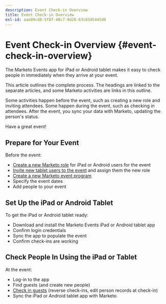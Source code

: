 ```yaml
---
description: Event Check-in Overview
title: Event Check-in Overview
exl-id: aae09cd8-5f8f-48c7-9d26-63c8345445d0
---
```

# Event Check-in Overview {#event-check-in-overview}

The Marketo Events app for iPad or Android tablet makes it easy to check people in immediately when they arrive at your event.

This article outlines the complete process. The headings are linked to the separate articles, and some Marketo activities are links in this outline.

Some activities happen before the event, such as creating a new role and inviting attendees. Some happen during the event, such as checking in attendees. After the event, you sync your data with Marketo, updating the person's status.

Have a great event!

## Prepare for Your Event

Before the event:

* [Create a new Marketo role](/help/marketo/product-docs/core-marketo-concepts/mobile-apps/event-check-in/grant-users-access-to-the-check-in-app.md) for iPad or Android users for the event
* [Invite new tablet users to the event](/help/marketo/product-docs/core-marketo-concepts/mobile-apps/event-check-in/grant-users-access-to-the-check-in-app.md) and assign them the new role
* [Create a new Marketo event program](/help/marketo/product-docs/demand-generation/events/understanding-events/create-a-new-event-program.md)
* Specify the event dates
* Add people to your event

## Set Up the iPad or Android Tablet

To get the iPad or Android tablet ready:

* Download and install the Marketo Events iPad or Android tablet app
* Confirm login credentials
* Sync the app to populate the event
* Confirm check-ins are working

## Check People In Using the iPad or Tablet

At the event:

* Log-in to the app
* Find guests (and create new people)
* [Check in guests](/help/marketo/product-docs/core-marketo-concepts/mobile-apps/event-check-in/check-people-into-your-event-from-your-tablet.md) (reverse check-ins, edit person records at check-in)
* Sync the iPad or Android tablet app with Marketo
